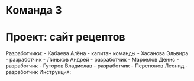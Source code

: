 # Команда 3

# Проект: сайт рецептов

Разработчики:
	- Кабаева Алёна - капитан команды
	- Хасанова Эльвира - разработчик
	- Линьков Андрей - разработчик
	- Маркелов Денис - разработчик
	- Гуторов Владислав - разработчик
	- Перепонов Леонид - разработчик
Инструкция:
